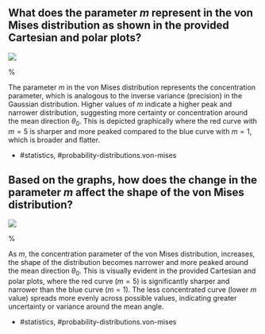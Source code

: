 ## What does the parameter $m$ represent in the von Mises distribution as shown in the provided Cartesian and polar plots?

![](https://cdn.mathpix.com/cropped/2024_05_13_d2a86a8e5b0b3cfb4473g-1.jpg?height=586&width=1354&top_left_y=232&top_left_x=192)

%

The parameter $m$ in the von Mises distribution represents the concentration parameter, which is analogous to the inverse variance (precision) in the Gaussian distribution. Higher values of $m$ indicate a higher peak and narrower distribution, suggesting more certainty or concentration around the mean direction $\theta_0$. This is depicted graphically where the red curve with $m=5$ is sharper and more peaked compared to the blue curve with $m=1$, which is broader and flatter.

- #statistics, #probability-distributions.von-mises

## Based on the graphs, how does the change in the parameter $m$ affect the shape of the von Mises distribution?

![](https://cdn.mathpix.com/cropped/2024_05_13_d2a86a8e5b0b3cfb4473g-1.jpg?height=586&width=1354&top_left_y=232&top_left_x=192)

%

As $m$, the concentration parameter of the von Mises distribution, increases, the shape of the distribution becomes narrower and more peaked around the mean direction $\theta_0$. This is visually evident in the provided Cartesian and polar plots, where the red curve ($m=5$) is significantly sharper and narrower than the blue curve ($m=1$). The less concentrated curve (lower $m$ value) spreads more evenly across possible values, indicating greater uncertainty or variance around the mean angle.

- #statistics, #probability-distributions.von-mises